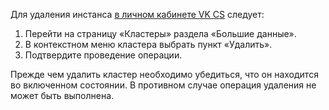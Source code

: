 Для удаления инстанса [в личном кабинете VK CS](https://mcs.mail.ru/app/services/infra/servers/) следует:

1.  Перейти на страницу «Кластеры» раздела «Большие данные».
2.  В контекстном меню кластера выбрать пункт «Удалить».
3.  Подтвердите проведение операции.

<warn>

Прежде чем удалить кластер необходимо убедиться, что он находится во включенном состоянии. В противном случае операция удаления не может быть выполнена.

</warn>
